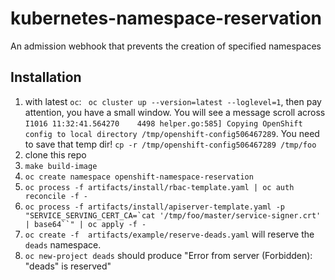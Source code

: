 # kubernetes-namespace-reservation
An admission webhook that prevents the creation of specified namespaces

## Installation
1. with latest `oc`: ` oc cluster up --version=latest --loglevel=1`, then pay attention, you have a small window.  You will see a message scroll across `I1016 11:32:41.564270    4498 helper.go:585] Copying OpenShift config to local directory /tmp/openshift-config506467289`.  You need to save that temp dir!  `cp -r /tmp/openshift-config506467289 /tmp/foo`
2. clone this repo
3. `make build-image`
4. `oc create namespace openshift-namespace-reservation`
5. `oc process -f artifacts/install/rbac-template.yaml | oc auth reconcile -f -`
6. ```oc process -f artifacts/install/apiserver-template.yaml -p "SERVICE_SERVING_CERT_CA=`cat '/tmp/foo/master/service-signer.crt' | base64``" | oc apply -f -```
7. `oc create -f  artifacts/example/reserve-deads.yaml` will reserve the `deads` namespace.
8. `oc new-project deads` should produce "Error from server (Forbidden): "deads" is reserved"
